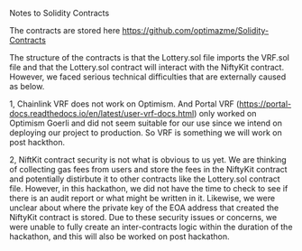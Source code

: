Notes to Solidity Contracts

The contracts are stored here https://github.com/optimazme/Solidity-Contracts

The structure of the contracts is that the Lottery.sol file imports the VRF.sol file and that the Lottery.sol contract will interact with the NiftyKit contract.
However, we faced serious technical difficulties that are externally caused as below.

1, Chainlink VRF does not work on Optimism. And Portal VRF (https://portal-docs.readthedocs.io/en/latest/user-vrf-docs.html) only worked on Optimism Goerli and did not
   seem suitable for our use since we intend on deploying our project to production. So VRF is something we will work on post hackthon.
   
2, NiftKit contract security is not what is obvious to us yet. We are thinking of collecting gas fees from users and store the fees in the NiftyKit contract and 
   potentially distirbute it to other contracts like the Lottery.sol contract file. However, in this hackathon, we did not have the time to check to see if there is an 
   audit report or what might be written in it. Likewise, we were unclear about where the private key of the EOA address that created the NiftyKit contract is stored.
   Due to these security issues or concerns, we were unable to fully create an inter-contracts logic within the duration of the hackathon, and this will also be worked
   on post hackathon.
   
